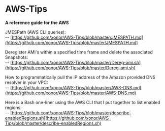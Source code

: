 # AWS-Tips
**A reference guide for the AWS**

JMESPath (AWS CLI queries):  
--  [https://github.com/xonor/AWS-Tips/blob/master/JMESPATH.md](https://github.com/xonor/AWS-Tips/blob/master/JMESPATH.md)

Deregister AMI's within a specified time frame and delete the associated Snapshots:  
--  [https://github.com/xonor/AWS-Tips/blob/master/Dereg-ami.sh](https://github.com/xonor/AWS-Tips/blob/master/Dereg-ami.sh)

How to programmatically pull the IP address of the Amazon provided DNS resolver in your VPC:  
--  [https://github.com/xonor/AWS-Tips/blob/master/AWS-DNS.md](https://github.com/xonor/AWS-Tips/blob/master/AWS-DNS.md)

Here is a Bash one-liner using the AWS CLI that I put together to list enabled regions:  
--  [https://github.com/xonor/AWS-Tips/blob/master/describe-enabledRegions.sh](https://github.com/xonor/AWS-Tips/blob/master/describe-enabledRegions.sh)
